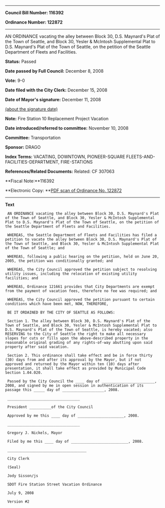 

********

**Council Bill Number: 116392**
   
**Ordinance Number: 122872**
********

 AN ORDINANCE vacating the alley between Block 30, D.S. Maynard's Plat of the Town of Seattle, and Block 30, Yesler & McIntosh Supplemental Plat to D.S. Maynard's Plat of the Town of Seattle, on the petition of the Seattle Department of Fleets and Facilities.

**Status:** Passed
   
**Date passed by Full Council:** December 8, 2008
   
**Vote:** 9-0
   
**Date filed with the City Clerk:** December 15, 2008
   
**Date of Mayor's signature:** December 11, 2008
   
[(about the signature date)](/~public/approvaldate.htm)
   
   
**Note:** Fire Station 10 Replacement Project Vacation

   
**Date introduced/referred to committee:** November 10, 2008
   
**Committee:** Transportation
   
**Sponsor:** DRAGO
   
   
**Index Terms:** VACATING, DOWNTOWN, PIONEER-SQUARE FLEETS-AND-FACILITIES-DEPARTMENT, FIRE-STATIONS

**References/Related Documents:** Related: CF 307063

**Fiscal Note:**116392

**Electronic Copy: **[PDF scan of Ordinance No. 122872](/~archives/Ordinances/Ord_122872.pdf)

********

**Text**
   
```
 AN ORDINANCE vacating the alley between Block 30, D.S. Maynard's Plat of the Town of Seattle, and Block 30, Yesler & McIntosh Supplemental Plat to D.S. Maynard's Plat of the Town of Seattle, on the petition of the Seattle Department of Fleets and Facilities.

 WHEREAS, the Seattle Department of Fleets and Facilities has filed a petition to vacate the alley between Block 30, D.S. Maynard's Plat of the Town of Seattle, and Block 30, Yesler & McIntosh Supplemental Plat of the Town of Seattle; and

 WHEREAS, following a public hearing on the petition, held on June 20, 2005, the petition was conditionally granted; and

 WHEREAS, the City Council approved the petition subject to resolving utility issues, including the relocation of existing utility facilities; and

 WHEREAS, Ordinance 121661 provides that City Departments are exempt from the payment of vacation fees, therefore no fee was required; and

 WHEREAS, the City Council approved the petition pursuant to certain conditions which have been met, NOW, THEREFORE,

 BE IT ORDAINED BY THE CITY OF SEATTLE AS FOLLOWS:

 Section 1. The alley between Block 30, D.S. Maynard's Plat of the Town of Seattle, and Block 30, Yesler & McIntosh Supplemental Plat to D.S. Maynard's Plat of the Town of Seattle, is hereby vacated; also RESERVING to the City of Seattle the right to make all necessary slopes for cuts or fills upon the above-described property in the reasonable original grading of any rights-of-way abutting upon said property after said vacation.

 Section 2. This ordinance shall take effect and be in force thirty (30) days from and after its approval by the Mayor, but if not approved and returned by the Mayor within ten (10) days after presentation, it shall take effect as provided by Municipal Code Section 1.04.020.

 Passed by the City Council the ____ day of ________________________, 2008, and signed by me in open session in authentication of its passage this _____ day of ___________________, 2008.

 _________________________________

 President __________of the City Council

 Approved by me this ____ day of _____________________, 2008.

 _________________________________

 Gregory J. Nickels, Mayor

 Filed by me this ____ day of __________________________, 2008.

 ____________________________________

 City Clerk

 (Seal)

 Jody Sisson/js

 SDOT Fire Station Street Vacation Ordinance

 July 9, 2008

 Version #2

```
